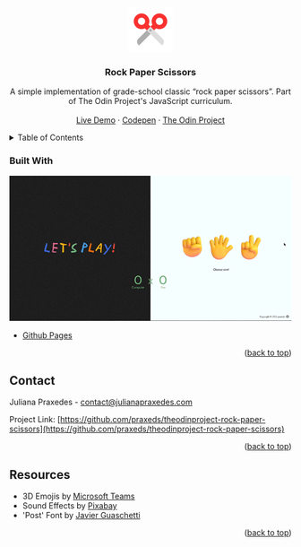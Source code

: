 <div id="top"></div>
<!-- PROJECT LOGO -->
<br />
<div align="center">
  <a href="https://github.com/othneildrew/Best-README-Template">
    <img src="assets\images\favicon.gif" alt="Logo" width="80" height="80">
  </a>

  <h3 align="center">Rock Paper Scissors</h3>

  <p align="center">
    A simple implementation of grade-school classic “rock paper scissors”. Part of The Odin Project's JavaScript curriculum.
    <br />
    <br />
    <a href="https://praxeds.github.io/theodinproject-rock-paper-scissors/">Live Demo</a>
    ·
    <a href="https://codepen.io/praxeds/pen/NWzrJXg">Codepen</a>
    ·
    <a href="https://www.theodinproject.com/">The Odin Project</a>
  </p>
</div>



<!-- TABLE OF CONTENTS -->
<details>
  <summary>Table of Contents</summary>
  <ol>
    <li>
      <a href="#built-with">Built With</a>
    </li>
    <li><a href="#contact">Contact</a></li>
    <li><a href="#resources">Resources</a></li>
  </ol>
</details>

### Built With

![header](assets/images/header.gif)

* [Github Pages](https://pages.github.com/)

<p align="right">(<a href="#top">back to top</a>)</p>


<!-- CONTACT -->
## Contact

Juliana Praxedes - contact@julianapraxedes.com

Project Link: [https://github.com/praxeds/theodinproject-rock-paper-scissors](https://github.com/praxeds/theodinproject-rock-paper-scissors)

<p align="right">(<a href="#top">back to top</a>)</p>



<!-- Resources -->
## Resources

* 3D Emojis by [Microsoft Teams](https://emojipedia.org/microsoft-teams/1.0/)
* Sound Effects by [Pixabay](https://pixabay.com/sound-effects)
* 'Post' Font by [Javier Guaschetti](https://www.behance.net/gallery/124785455/Post-Free-Handwritten-Font)

<p align="right">(<a href="#top">back to top</a>)</p>